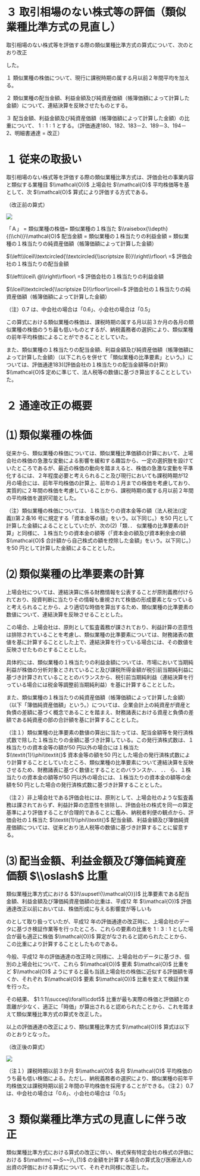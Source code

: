 # ３ 取引相場のない株式等の評価（類似業種比準方式の見直し）

取引相場のない株式等を評価する際の類似業種比準方式の算式について、次のとおり改正

した。

１ 類似業種の株価について、現行に課税時期の属する月以前２年間平均を加える。

２ 類似業種の配当金額、利益金額及び純資産価額（帳簿価額によって計算した金額）について、連結決算を反映させたものとする。

３ 配当金額、利益金額及び純資産価額（帳簿価額によって計算した金額）の比重について、 $1:1:1$ とする。（評価通達180、182、183－2、189－3、194－2、明細書通達 $=$ 改正）

# １ 従来の取扱い

取引相場のない株式等を評価する際の類似業種比準方式は、評価会社の事業内容と類似する業種目 $\\mathcal{O})$ 上場会社 $\\mathcal{O}$ 平均株価等を基として、次 $\\mathcal{O}$ 算式により評価する方式である。

（改正前の算式）

![](https://www.nta.go.jp/tmp/3ce86d3f-7a96-4aa4-81d2-9ad333db0015/images/d35e075c9daf79116b7af3bbe5927f06f764a56c9d539516eb7c19e840630d93.jpg)

「Ａ」 $=$ 類似業種の株価$=$ 類似業種の１株当た $\\raisebox{\\depth}{(\\chi)}\\mathcal{O}$ 配当金額 $=$ 類似業種の１株当たりの利益金額 $=$ 類似業種の１株当たりの純資産価額（帳簿価額によって計算した金額）

$\\left\\lceil\\textcircled{\\textcircled{\\scriptsize B}}\\right\\rfloor\ =$ 評価会社の１株当たりの配当金額

$\\left\\lceil\ @\\right\\rfloor\ =$ 評価会社の１株当たりの利益金額

$\\lceil\\textcircled{\\scriptsize D}\\rfloor\\rceil=$ 評価会社の１株当たりの純資産価額（帳簿価額によって計算した金額）

（注）0.7 は、中会社の場合は「0.6」、小会社の場合は「0.5」

この算式における類似業種の株価は、課税時期の属する月以前３か月の各月の類似業種の株価のうち最も低いものとするが、納税義務者の選択により、類似業種の前年平均株価によることができることとしていた。

また、類似業種の１株当たりの配当金額、利益金額及び純資産価額（帳簿価額によって計算した金額）（以下これらを併せて「類似業種の比準要素」という。）については、評価通達183((評価会社の１株当たりの配当金額等の計算)) $\\mathcal{O}$ 定めに準じて、法人税等の数値に基づき算出することとしていた。

# ２ 通達改正の概要

# ⑴ 類似業種の株価

従来から、類似業種の株価については、類似業種比準価額の計算において、上場会社の株価の急激な変動による影響を緩和する趣旨から、一定の選択肢を設けていたところであるが、最近の株価の動向を踏まえると、株価の急激な変動を平準化するには、２年程度必要と考えられること及び現行においても課税時期が12 月の場合には、前年平均株価の計算上、前年の１月までの株価を考慮しており、実質的に２年間の株価を考慮していることから、課税時期の属する月以前２年間の平均株価を選択可能とした。

（注）類似業種の株価については、１株当たりの資本金等の額（法人税法((定義))第２条16 号に規定する「資本金等の額」をいう。以下同じ。）を50 円として計算した金額によることとしていたが、次の(2)「類．． 似業種の比準要素の計算」と同様に、１株当たりの資本金の額等（「資本金の額及び資本剰余金の額 $\\mathcal{O}$ 合計額から自己株式の額を控除した金額」をいう。以下同じ。）を50 円として計算した金額によることとした。

# ⑵ 類似業種の比準要素の計算

上場会社については、連結決算に係る財務情報を公表することが原則義務付けられており、投資判断に当たりその情報も重視されて株価の形成要素となっていると考えられることから、より適切な時価を算出するため、類似業種の比準要素の数値について、連結決算を反映させることとした。

この場合、上場会社は、原則として監査義務が課されており、利益計算の恣意性は排除されていることを考慮し、類似業種の比準要素については、財務諸表の数値を基に計算することとした上で、連結決算を行っている場合には、その数値を反映させたものとすることとした。

具体的には、類似業種の１株当たりの利益金額については、市場において当期純利益が株価の分析対象とされていること及び課税所得金額が税引前当期純利益に基づき計算されていることとのバランスから、税引前当期純利益（連結決算を行っている場合には税金等調整前当期純利益）を基に計算することとした。

また、類似業種の１株当たりの純資産価額（帳簿価額によって計算した金額）（以下「簿価純資産価額」という。）については、企業会計上の純資産が資産と負債の差額に基づく概念であることを踏まえ、財務諸表における資産と負債の差額である純資産の部の合計額を基に計算することとした。

（注１）類似業種の比準要素の数値の算出に当たっては、配当金額等を発行済株式数で除した１株当たりの金額に基づき計算している。この発行済株式数は、１株当たりの資本金等の額が50 円以外の場合には１株当た $\\textit{1}\\phi\\textit{}$ 資本金等の額を50 円とした場合の発行済株式数により計算することとしていたところ、類似業種の比準要素について連結決算を反映させるため、財務諸表に基づく数値とすることとのバランスか．． ．． ら、１株当たりの資本金の額等が50 円以外の場合には、１株当たりの資本金の額等の金額を50 円とした場合の発行済株式数に基づき計算することとした。

（注２）非上場会社である評価会社には、原則として、上場会社のような監査義務は課されておらず、利益計算の恣意性を排除し、評価会社の株式を同一の算定基準により評価することが合理的であることに鑑み、納税者利便の観点から、評価会社の１株当た $\\textit{1}\\phi\\textit{}$ 配当金額、利益金額及び簿価純資産価額については、従来どおり法人税等の数値に基づき計算することに留意する。

# ⑶ 配当金額、利益金額及び簿価純資産価額 $\\oslash$ 比重

類似業種比準方式における $3!\\supset!{\\mathcal{O}})$ 比準要素である配当金額、利益金額及び簿価純資産価額の比重は、平成12 年 $\\mathcal{O})$ 評価通達改正以前においては、株価形成に与える影響度が等しいも

のとして取り扱っていたが、平成12 年の評価通達の改正時に、上場会社のデータに基づき検証作業等を行ったところ、これらの要素の比重を $1:3:1$ とした場合が最も適正に株価 $\\mathcal{O})$ 算定がなされると認められたことから、この比重により計算することとしたものである。

今般、平成12 年の評価通達の改正時と同様に、上場会社のデータに基づき、個別の上場会社について、これら $\\mathcal{O})$ 要素 $\\mathcal{O}$ 比重をど $\\mathcal{O}$ ようにすると最も当該上場会社の株価に近似する評価額を導くか、それぞれ $\\mathcal{O}$ 要素 $\\mathcal{O})$ 比重を変えて検証作業を行った。

その結果、 $1:1:1\\succeq\\forall\\cdot5$ 比重が最も実際の株価と評価額との乖離が少なく、適正に「時価」が算出されると認められたことから、これを踏まえて類似業種比準方式の算式を改正した。

以上の評価通達の改正により、類似業種比準方式 $\\mathcal{O})$ 算式は以下のとおりとなった。

（改正後の算式）

![](https://www.nta.go.jp/tmp/3ce86d3f-7a96-4aa4-81d2-9ad333db0015/images/fc24500ea3503bdfa596ab9a5944d27ac481cdff00453c196dd5a0b08b431000.jpg)

（注１）課税時期以前３か月 $\\mathcal{O}$ 各月 $\\mathcal{O}$ 平均株価のうち最も低い株価による。ただし、納税義務者の選択により、類似業種の前年平均株価又は課税時期以前２年間の平均株価を採用することができる。（注２）0.7 は、中会社の場合は「0.6」、小会社の場合は「0.5」

# ３ 類似業種比準方式の見直しに伴う改正

類似業種比準方式における算式の改正に伴い、株式保有特定会社の株式の評価における $\\mathrm{ ~~S~~}\_{1}$ の金額を計算する場合の算式及び医療法人の出資の評価における算式について、それぞれ同様に改正した。